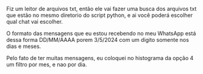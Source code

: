 Fiz um leitor de arquivos txt, então ele vai fazer uma busca dos arquivos txt que estão no mesmo diretorio do script python, e ai você poderá escolher qual chat vai escolher. 

O formato das mensagens que eu estou recebendo no meu WhatsApp está dessa forma DD/MM/AAAA porem 3/5/2024 com um digito somente nos dias e meses. 

Pelo fato de ter muitas mensagens, eu coloquei no histograma da opção 4 um filtro por mes, e nao por dia.
